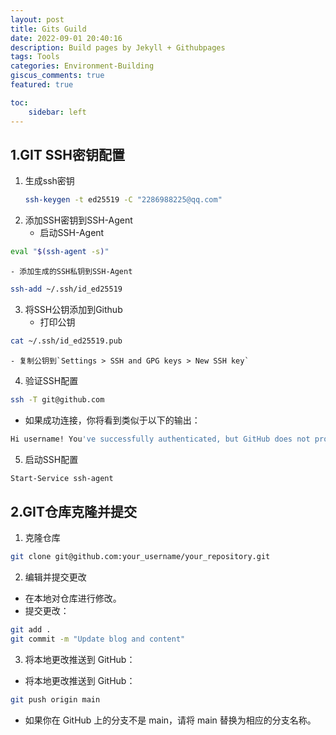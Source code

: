 ```yaml
---
layout: post
title: Gits Guild
date: 2022-09-01 20:40:16
description: Build pages by Jekyll + Githubpages
tags: Tools
categories: Environment-Building
giscus_comments: true
featured: true

toc:
    sidebar: left
---
```


## 1.GIT SSH密钥配置
1. 生成ssh密钥
    ```bash
    ssh-keygen -t ed25519 -C "2286988225@qq.com"
    ```
2. 添加SSH密钥到SSH-Agent
    - 启动SSH-Agent
```bash
eval "$(ssh-agent -s)"
```
    - 添加生成的SSH私钥到SSH-Agent
```bash
ssh-add ~/.ssh/id_ed25519
```
3. 将SSH公钥添加到Github
    - 打印公钥
```bash
cat ~/.ssh/id_ed25519.pub
```
    - 复制公钥到`Settings > SSH and GPG keys > New SSH key`
4. 验证SSH配置
```bash
ssh -T git@github.com
```
- 如果成功连接，你将看到类似于以下的输出：
```bash
Hi username! You've successfully authenticated, but GitHub does not provide shell access.
```

5. 启动SSH配置
```bash
Start-Service ssh-agent
```

## 2.GIT仓库克隆并提交

1. 克隆仓库 
```bash
git clone git@github.com:your_username/your_repository.git
```
2. 编辑并提交更改

- 在本地对仓库进行修改。
- 提交更改：
```bash
git add .
git commit -m "Update blog and content"
```

3. 将本地更改推送到 GitHub：
- 将本地更改推送到 GitHub：
```bash
git push origin main
```
- 如果你在 GitHub 上的分支不是 main，请将 main 替换为相应的分支名称。